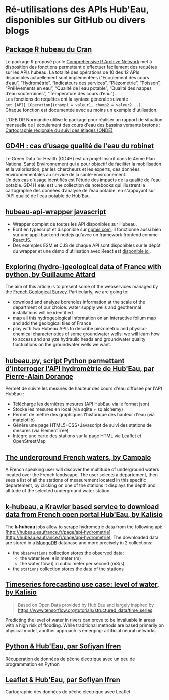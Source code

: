 # Ré-utilisations des APIs Hub'Eau, disponibles sur GitHub ou divers blogs

## [Package R hubeau du Cran](https://cran.r-project.org/package=hubeau)
Le package R proposé par le [Comprehensive R Archive Network](https://cran.r-project.org) met à disposition des fonctions permettant d'effectuer facilement des requêtes sur les APIs hubeau. La totalité des opérations de 10 des 12 APIs disponibles actuellement sont implémentées (“Ecoulement des cours d’eau”, “Hydrométrie”, “Indicateurs des services”, “Piézométrie”, “Poisson”, “Prélèvements en eau”, “Qualité de l’eau potable”, “Qualité des nappes d’eau souterraines”, “Température des cours d’eau”).  
Les fonctions de requêtes ont la syntaxe générale suivante `get_[API]_[Operation](champ1 = valeur1, champ2 = valeur2...)`.  
Chaque fonction est documentée avec au moins un exemple d'utilisation.

L'OFB DR Normandie utilise le package pour réaliser un rapport de situation mensuelle de l'écoulement des cours d'eau des bassins versants bretons :  [Cartographie régionale du suivi des étiages (ONDE)](https://pascalirz.github.io/ONDE_bretagne_carto_mensuelle/)

## [GD4H : cas d’usage qualité de l'eau du robinet](https://github.com/blenzi/GD4H_eau)  
Le Green Data for Health (GD4H) est un projet inscrit dans le 4ème Plan National Santé Environnement qui a pour objectif de faciliter la mobilisation et la valorisation, par les chercheurs et les experts, des données environnementales au service de la santé-environnement.  
Un des cas d'usage identifiés est l'étude des impacts de la qualité de l'eau potable. 
GD4H_eau est une collection de notebooks qui illustrent la cartographie des données d’analyse de l’eau potable, en s'appuyant sur l'API qualité de l'eau potable de Hub'Eau.  
  
## [hubeau-api-wrapper javascript](https://github.com/christophe77/hubeau-api-wrapper)  
* Wrapper complet de toutes les API disponibles sur Hubeau.
* Ecrit en typescript et disponible sur [npmjs.com](https://www.npmjs.com/package/hubeau-api), il fonctionne aussi bien sur une appli backend nodejs qu'avec un framework frontend comme ReactJS.
* Des exemples ESM et CJS de chaque API sont disponibles sur le dépôt du wrapper et une démo d'utilisation avec React est [disponible ici](https://github.com/christophe77/hubeau-react-exemple).

## [Exploring (hydro-)geological data of France with python, by Guillaume Attard](https://guillaumeattard.com/exploring-hydro-geological-data-of-france-with-python/)  
The aim of this article is to present some of the webservices managed by the [French Geological Survey](https://www.brgm.fr/). Particularly, we are going to:  
* download and analyze boreholes information at the scale of the department of our choice: water supply wells and geothermal installations will be identified  
* map all this hydrogeological information on an interactive folium map and add the geological tiles of France  
* play with two Hubeau APIs to describe piezometric and physico-chemical characteristics of some groundwater wells: we will learn how to access and analyze hydraulic heads and groundwater quality fluctuations on the groundwater wells we want.

## [hubeau.py, script Python permettant d'interroger l'API hydrométrie de Hub'Eau, par Pierre-Alain Dorange](https://github.com/padorange/hubeau)  
Permet de suivre les mesures de hauteur des cours d'eau diffusée par l'API HubEau :  
* Télécharge les dernières mesures (API HubEau via le format json)  
* Stocke les mesures en local (via sqlite + sqlalchemy)  
* Permet de mettre des graphiques l'historique des hauteur d'eau (via matplotlib)  
* Génère une page HTML5+CSS+Javascript de suivi des stations de mesures (via ElementTree)  
* Intègre une carte des stations sur la page HTML via Leaflet et OpenStreetMap  
  
## [The underground French waters, by Campalo](https://github.com/Campalo/FrenchWaters)  
A French speaking user will discover the multitude of underground waters located over the French landscape. 
The user selects a departement, then sees a list of all the stations of measurement located in this specific departement, by clicking on one of the stations it displays the depth and altitude of the selected underground water station. 

## [k-hubeau, a Krawler based service to download data from French open portal Hub'Eau, by Kalisio](https://github.com/kalisio/k-hubeau)  
The **k-hubeau** jobs allow to scrape hydrometric data from the following api: [http://hubeau.eaufrance.fr/page/api-hydrometrie](http://hubeau.eaufrance.fr/page/api-hydrometrie).  The downloaded data are stored in a [MongoDB](https://www.mongodb.com/) database and more precisely in 2 collections:
* the `observations` collection stores the observed data:
  * the water level `H` in meter (m)
  * the water flow `Q` in cubic meter per second (m3/s)
* the `stations` collection stores the data of the stations

## [Timeseries forecasting use case: level of water, by Kalisio](https://github.com/kalisio/water-level-forecasting)  
> Based on Open Data provided by Hub'Eau and largely inspired by https://www.tensorflow.org/tutorials/structured_data/time_series  

Predicting the level of water in rivers can prove to be invaluable in areas with a high risk of flooding. While traditional methods are based primarily on physical model, another approach is emerging: artificial neural networks.  

## [Python & Hub'Eau, par Sofiyan Ifren](https://www.linkedin.com/pulse/python-hubeau-sofiyan-ifren/)  
Récupération de données de pêche électrique avec un peu de programmation en Python  

## [Leaflet & Hub'Eau, par Sofiyan Ifren](https://www.linkedin.com/pulse/leaflet-hubeau-sofiyan-ifren/?trk=related_artice_Leaflet%20%26amp%3Bamp%3Bamp%3B%20Hub%26amp%3Bamp%3B%2339%3BEau%20_article-card_title)  
Cartographie des données de pêche électrique avec Leaflet

